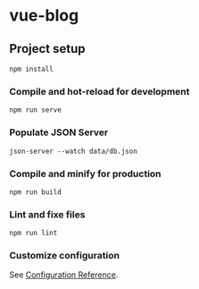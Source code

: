 # vue-blog

## Project setup
```
npm install
```
### Compile and hot-reload for development
```
npm run serve
```
### Populate JSON Server
```
json-server --watch data/db.json
```

### Compile and minify for production
```
npm run build
```

### Lint and fixe files
```
npm run lint
```

### Customize configuration
See [Configuration Reference](https://cli.vuejs.org/config/).
